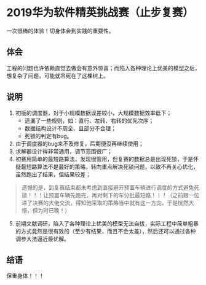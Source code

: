 # 2019华为软件精英挑战赛（止步复赛）

一次很棒的体验！切身体会到实践的重要性。

## 体会
工程的问题也许依赖直觉去做会有意外惊喜；而陷入各种理论上优美的模型之后，想复杂了问题，可能就吊死在了这棵树上。

## 说明
1. 初版的调度器，对于小规模数据误差较小，大规模数据效率低下；
   + 遗漏了一些规则，如：直行、左转、右转的优先次序；
   + 数据结构设计不周全、且部分不合理；
   + 死锁的判定有bug。
2. 由于调度器的bug来不及修复，后期便没再继续使用；
3. 求解器设计得非常通用，调节范围很广；
4. 初赛用简单的最短路算法，发现很管用，但复赛的数据总是出现死锁，于是怀疑最短路算法不是最好的策略，转向重点解决死锁问题，以致不再关心优化，虽然跑出了结果，但结果较差；
> 遗憾的是，到复赛结束都未考虑到直接避开预置车辆进行调度的方式避免死锁！！！让预置车辆先跑完，再对剩下的车分批最短路！！！（之前跟一位进了决赛的大佬交流，得知他采取的策略当中就有这一方向，于是恍然大悟，但为时已晚！）
5. 前期文献调研，陷入了各种理论上优美的模型无法自拔，实际工程中简单粗暴的方式竟然是很有效的（至少有结果，而且不会太差），然后还可以通过各种调参大法逼近最优解。

## 结语
保重身体！！！